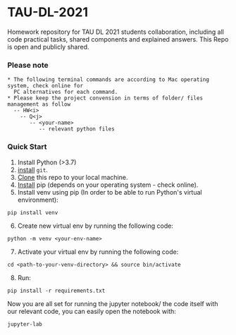 # TAU-DL-2021
Homework repository for TAU DL 2021 students collaboration, including all code practical tasks, shared components and 
explained answers. This Repo is open and publicly shared.
    
### Please note
    * The following terminal commands are according to Mac operating system, check online for 
      PC alternatives for each command.
    * Please keep the project convension in terms of folder/ files management as follow
      -- HW<i>
        -- Q<j>
           -- <your-name>
              -- relevant python files

### Quick Start

1. Install Python (>3.7)
2. [install](https://git-scm.com/book/en/v2/Getting-Started-Installing-Git) `git`.
3. [Clone](https://docs.github.com/en/repositories/creating-and-managing-repositories/cloning-a-repository) this repo to your local machine. 
4. [Install](https://www.geeksforgeeks.org/how-to-install-pip-in-macos/) pip (depends on your operating system - check online).
5. Install venv using pip (In order to be able to run Python's virtual environment): 

```
pip install venv
```

6. Create new virtual env by running the following code:
```
python -m venv <your-env-name>
```

7. Activate your virtual env by running the following code:
```
cd <path-to-your-venv-directory> && source bin/activate
```
8. Run:
```
pip install -r requirements.txt
```

Now you are all set for running the jupyter notebook/ the code itself with our relevant code, you can easily open the notebook with:
```
jupyter-lab
```

